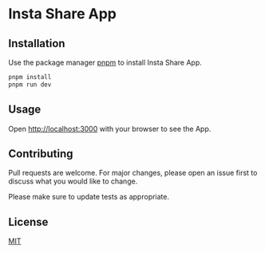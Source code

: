 # Insta Share App

## Installation

Use the package manager [pnpm](https://pnpm.io/) to install Insta Share App.

```bash
pnpm install
pnpm run dev
```

## Usage

Open [http://localhost:3000](http://localhost:3000) with your browser to see the App.

## Contributing

Pull requests are welcome. For major changes, please open an issue first
to discuss what you would like to change.

Please make sure to update tests as appropriate.

## License

[MIT](https://choosealicense.com/licenses/mit/)
